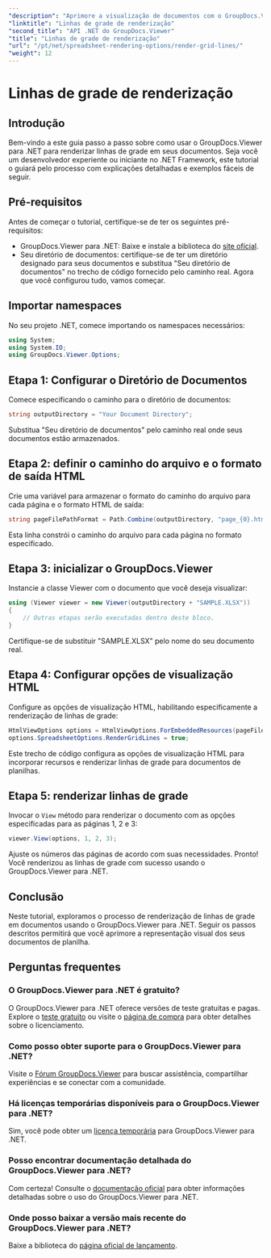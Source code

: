 ```yaml
---
"description": "Aprimore a visualização de documentos com o GroupDocs.Viewer para .NET. Renderize linhas de grade sem esforço. Experimente o teste gratuito agora mesmo!"
"linktitle": "Linhas de grade de renderização"
"second_title": "API .NET do GroupDocs.Viewer"
"title": "Linhas de grade de renderização"
"url": "/pt/net/spreadsheet-rendering-options/render-grid-lines/"
"weight": 12
---
```


# Linhas de grade de renderização

## Introdução
Bem-vindo a este guia passo a passo sobre como usar o GroupDocs.Viewer para .NET para renderizar linhas de grade em seus documentos. Seja você um desenvolvedor experiente ou iniciante no .NET Framework, este tutorial o guiará pelo processo com explicações detalhadas e exemplos fáceis de seguir.
## Pré-requisitos
Antes de começar o tutorial, certifique-se de ter os seguintes pré-requisitos:
- GroupDocs.Viewer para .NET: Baixe e instale a biblioteca do [site oficial](https://releases.groupdocs.com/viewer/net/).
- Seu diretório de documentos: certifique-se de ter um diretório designado para seus documentos e substitua "Seu diretório de documentos" no trecho de código fornecido pelo caminho real.
Agora que você configurou tudo, vamos começar.
## Importar namespaces
No seu projeto .NET, comece importando os namespaces necessários:
```csharp
using System;
using System.IO;
using GroupDocs.Viewer.Options;
```
## Etapa 1: Configurar o Diretório de Documentos
Comece especificando o caminho para o diretório de documentos:
```csharp
string outputDirectory = "Your Document Directory";
```
Substitua "Seu diretório de documentos" pelo caminho real onde seus documentos estão armazenados.
## Etapa 2: definir o caminho do arquivo e o formato de saída HTML
Crie uma variável para armazenar o formato do caminho do arquivo para cada página e o formato HTML de saída:
```csharp
string pageFilePathFormat = Path.Combine(outputDirectory, "page_{0}.html");
```
Esta linha constrói o caminho do arquivo para cada página no formato especificado.
## Etapa 3: inicializar o GroupDocs.Viewer
Instancie a classe Viewer com o documento que você deseja visualizar:
```csharp
using (Viewer viewer = new Viewer(outputDirectory + "SAMPLE.XLSX"))
{
    // Outras etapas serão executadas dentro deste bloco.
}
```
Certifique-se de substituir "SAMPLE.XLSX" pelo nome do seu documento real.
## Etapa 4: Configurar opções de visualização HTML
Configure as opções de visualização HTML, habilitando especificamente a renderização de linhas de grade:
```csharp
HtmlViewOptions options = HtmlViewOptions.ForEmbeddedResources(pageFilePathFormat);
options.SpreadsheetOptions.RenderGridLines = true;
```
Este trecho de código configura as opções de visualização HTML para incorporar recursos e renderizar linhas de grade para documentos de planilhas.
## Etapa 5: renderizar linhas de grade
Invocar o `View` método para renderizar o documento com as opções especificadas para as páginas 1, 2 e 3:
```csharp
viewer.View(options, 1, 2, 3);
```
Ajuste os números das páginas de acordo com suas necessidades.
Pronto! Você renderizou as linhas de grade com sucesso usando o GroupDocs.Viewer para .NET.
## Conclusão
Neste tutorial, exploramos o processo de renderização de linhas de grade em documentos usando o GroupDocs.Viewer para .NET. Seguir os passos descritos permitirá que você aprimore a representação visual dos seus documentos de planilha.
## Perguntas frequentes
### O GroupDocs.Viewer para .NET é gratuito?
O GroupDocs.Viewer para .NET oferece versões de teste gratuitas e pagas. Explore o [teste gratuito](https://releases.groupdocs.com/) ou visite o [página de compra](https://purchase.groupdocs.com/buy) para obter detalhes sobre o licenciamento.
### Como posso obter suporte para o GroupDocs.Viewer para .NET?
Visite o [Fórum GroupDocs.Viewer](https://forum.groupdocs.com/c/viewer/9) para buscar assistência, compartilhar experiências e se conectar com a comunidade.
### Há licenças temporárias disponíveis para o GroupDocs.Viewer para .NET?
Sim, você pode obter um [licença temporária](https://purchase.groupdocs.com/temporary-license/) para GroupDocs.Viewer para .NET.
### Posso encontrar documentação detalhada do GroupDocs.Viewer para .NET?
Com certeza! Consulte o [documentação oficial](https://tutorials.groupdocs.com/viewer/net/) para obter informações detalhadas sobre o uso do GroupDocs.Viewer para .NET.
### Onde posso baixar a versão mais recente do GroupDocs.Viewer para .NET?
Baixe a biblioteca do [página oficial de lançamento](https://releases.groupdocs.com/viewer/net/).